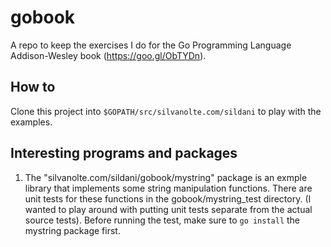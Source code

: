 # gobook
A repo to keep the exercises I do for the Go Programming Language Addison-Wesley book (https://goo.gl/ObTYDn).

## How to
Clone this project into `$GOPATH/src/silvanolte.com/sildani` to play with the examples.

## Interesting programs and packages

1. The "silvanolte.com/sildani/gobook/mystring" package is an exmple library that implements some string manipulation functions. There are unit tests for these functions in the gobook/mystring_test directory. (I wanted to play around with putting unit tests separate from the actual source tests). Before running the test, make sure to `go install` the mystring package first.